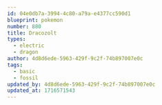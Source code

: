 ```yaml
---
id: 04e0db7a-3994-4c80-a79a-e4377cc590d1
blueprint: pokemon
number: 880
title: Dracozolt
types:
  - electric
  - dragon
author: 4d8d6ede-5963-429f-9c2f-74b897007e0c
tags:
  - basic
  - fossil
updated_by: 4d8d6ede-5963-429f-9c2f-74b897007e0c
updated_at: 1716571543
---
```

